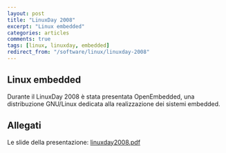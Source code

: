 ```yaml
---
layout: post
title: "LinuxDay 2008"
excerpt: "Linux embedded"
categories: articles
comments: true
tags: [linux, linuxday, embedded]
redirect_from: "/software/linux/linuxday-2008"
---
```


## Linux embedded

Durante il LinuxDay 2008 è stata presentata OpenEmbedded, una distribuzione GNU/Linux dedicata alla realizzazione dei sistemi embedded.


## Allegati

Le slide della presentazione: [linuxday2008.pdf](/assets/files/linuxday2008.pdf)
